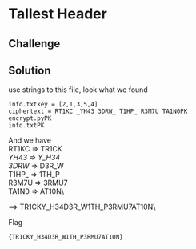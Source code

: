 # Tallest Header
## Challenge
## Solution
use strings to this file, look what we found
```
info.txtkey = [2,1,3,5,4]
ciphertext = RT1KC _YH43 3DRW_ T1HP_ R3M7U TA1N0PK
encrypt.pyPK
info.txtPK
```
And we have\
RT1KC => TR1CK\
_YH43 => Y_H34\
3DRW_ => D3R_W\
T1HP_ => 1TH_P\
R3M7U => 3RMU7\
TA1N0 => AT10N\

==> TR1CKY\_H34D3R\_W1TH\_P3RMU7AT10N\

Flag
```
{TR1CKY_H34D3R_W1TH_P3RMU7AT10N}
```